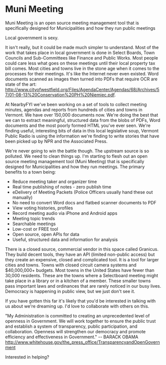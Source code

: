 Muni Meeting
============

Muni Meeting is an open source meeting management tool that is specifically designed for Municipalities and how they run public meetings

Local government is sexy.

It isn't really, but it could be made much simpler to understand. Most of the work that takes place in local government is done in Select Boards, Town Councils and Sub-Committees like Finance and Public Works. Most people could care less what goes on these meetings until their local property tax bill comes. Most cities and towns live in the stone age when it comes to the processes for their meetings. It's like the Internet never even existed. Word documents scanned as images then turned into PDFs that require OCR are state of the art: http://www.cityofwestfield.org/Files/AgendaCenter/Agendas/68/Archives/57/01-08-13%20Conservation%20PH%20Niemiec.pdf.

At NearbyFYI we've been working on a set of tools to collect meeting minutes, agendas and reports from hundreds of cities and towns in Vermont. We have over 150,000 documents now. We're doing the best that we can to extract meaningful, structured data from the blobs of PDFs, Word documents and the most poorly formed HTML you've ever seen. We're finding useful, interesting bits of data in this local legislative soup, Vermont Public Radio is using the information we're finding to write stories that have been picked up by NPR and the Associated Press.

We're never going to win the battle though. The upstream source is so polluted. We need to clean things up. I'm starting to flesh out an open source meeting management tool (Muni Meeting) that is specifically designed for Municipalities and how they run meetings. The primary benefits to a town being:

* Reduce meeting taker and organizer time
* Real time publishing of notes - zero publish time
* eDelivery of Meeting Packets (Police Officers usually hand these out manually)
* No need to convert Word docs and flatbed scanner documents to PDF
* View voting histories, profiles
* Record meeting audio via iPhone and Android apps
* Meeting topic trends
* Searchable meetings
* Low-cost or FREE tool
* Open source, open APIs for data
* Useful, structured data and information for analysis

There is a closed source, commercial vendor in this space called Granicus. They build decent tools, they have an API (limited non-public access) but they create an expensive, closed and complicated tool. It is a tool for larger cities and towns. Towns with closed circuit camera systems and $40,000,000+ budgets. Most towns in the United States have fewer than 30,000 residents. These are the towns where a Selectboard meeting might take place in a library or in a kitchen of a member. These smaller towns pass important laws and ordinances that are rarely noticed in our busy lives. Democracy is happening in public view, but we just don't see it.

If you have gotten this far it's likely that you'd be interested in talking with us about we're dreaming up. I'd love to collaborate with others on this.

"My Administration is committed to creating an unprecedented level of openness in Government.  We will work together to ensure the public trust and establish a system of transparency, public participation, and collaboration. Openness will strengthen our democracy and promote efficiency and effectiveness in Government." -- BARACK OBAMA
http://www.whitehouse.gov/the_press_office/TransparencyandOpenGovernment

Interested in helping?
